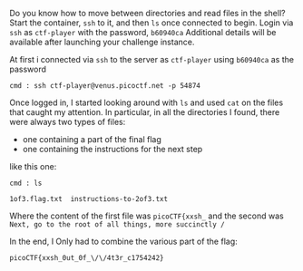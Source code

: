 Do you know how to move between directories and read files in the shell? Start the container, `ssh` to it, and then `ls` once connected to begin. Login via `ssh` as `ctf-player` with the password, `b60940ca`
Additional details will be available after launching your challenge instance.

At first i connected via `ssh` to the server as `ctf-player` using `b60940ca` as the password

```
cmd : ssh ctf-player@venus.picoctf.net -p 54874
```

Once logged in, I started looking around with `ls` and used `cat` on the files that caught my attention. In particular, in all the directories I found, there were always two types of files: 

- one containing a part of the final flag
- one containing the instructions for the next step

like this one: 

```
cmd : ls

1of3.flag.txt  instructions-to-2of3.txt
```

Where the content of the first file was `picoCTF{xxsh_` and the second was `Next, go to the root of all things, more succinctly /`

In the end, I Only had to combine the various part of the flag:

    picoCTF{xxsh_0ut_0f_\/\/4t3r_c1754242}